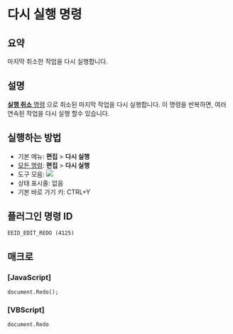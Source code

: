 # 다시 실행 명령

## 요약

마지막 취소한 작업을 다시 실행합니다.

## 설명

[**실행 취소** 명령](edit_undo) 으로 취소된 마지막 작업을 다시 실행합니다.
이 명령을 반복하면, 여러 연속된 작업을 다시 실행 할수 있습니다.

## 실행하는 방법

- 기본 메뉴: **편집** \> **다시 실행**
- [모든 명령](../tools/all_commands): **편집** \> **다시 실행**
- 도구 모음: ![](../../images/editredo..png)
- 상태 표시줄: 없음
- 기본 바로 가기 키: CTRL+Y

## 플러그인 명령 ID

```
EEID_EDIT_REDO (4125)
```

## 매크로

### \[JavaScript\]

```
document.Redo();
```

### \[VBScript\]

```
document.Redo
```
